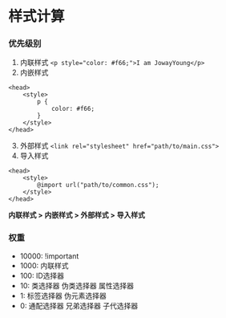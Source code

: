# 样式计算
### 优先级别
1. 内联样式
`<p style="color: #f66;">I am JowayYoung</p>`
2. 内嵌样式
```
<head>
	<style>
		p {
			color: #f66;
		}
	</style>
</head>
```
3. 外部样式
`<link rel="stylesheet" href="path/to/main.css">`
4. 导入样式
```
<head>
	<style>
		@import url("path/to/common.css");
	</style>
</head>
```
**内联样式 > 内嵌样式 > 外部样式 > 导入样式**
### 权重
- 10000: !important
- 1000: 内联样式
- 100: ID选择器
- 10: 类选择器 伪类选择器 属性选择器
- 1: 标签选择器 伪元素选择器
- 0: 通配选择器 兄弟选择器 子代选择器
 

